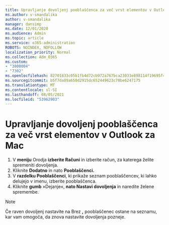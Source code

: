 ```yaml
---
title: Upravljanje dovoljenj pooblaščenca za več vrst elementov v Outlook za Mac
ms.author: v-smandalika
author: v-smandalika
manager: dansimp
ms.date: 12/01/2020
ms.audience: Admin
ms.topic: article
ms.service: o365-administration
ROBOTS: NOINDEX, NOFOLLOW
localization_priority: Normal
ms.collection: Adm_O365
ms.custom:
- "3800004"
- "7302"
ms.openlocfilehash: 82701833c05b1fb4d72cb972a767bca23033e898114f19695f42a116239c2221
ms.sourcegitcommit: b5f7da89a650d2915dc652449623c78be6247175
ms.translationtype: MT
ms.contentlocale: sl-SI
ms.lasthandoff: 08/05/2021
ms.locfileid: "53962903"
---
```

# <a name="manage-delegate-permissions-for-multiple-item-types-in-outlook-for-mac"></a>Upravljanje dovoljenj pooblaščenca za več vrst elementov v Outlook za Mac

1. V **meniju** Orodja **izberite Računi** in izberite račun, za katerega želite spremeniti dovoljenja.
2. Kliknite **Dodatno** in nato **Pooblaščenci.**
3. V **razdelku Pooblaščenci**, ki prikaže seznam pooblaščencev, ki lahko delujejo v imenu, izberite pooblaščenca.
4. Kliknite **gumb** »Dejanje«, **nato Nastavi dovoljenja** in naredite želene spremembe.

> [!NOTE]
> Če raven dovoljenj nastavite na Brez **,** pooblaščenec ostane na seznamu, kar vam omogoča, da znova nastavite dovoljenja pozneje.
